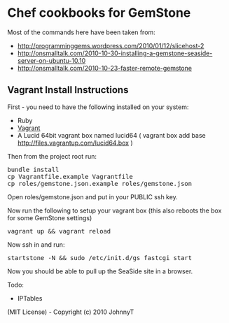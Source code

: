 # Chef cookbooks for GemStone

Most of the commands here have been taken from:

* http://programminggems.wordpress.com/2010/01/12/slicehost-2
* http://onsmalltalk.com/2010-10-30-installing-a-gemstone-seaside-server-on-ubuntu-10.10
* http://onsmalltalk.com/2010-10-23-faster-remote-gemstone

## Vagrant Install Instructions

First - you need to have the following installed on your system:

* Ruby
* [Vagrant](http://vagrantup.com/)
* A Lucid 64bit vagrant box named lucid64 ( vagrant box add base http://files.vagrantup.com/lucid64.box )

Then from the project root run:

<pre>
bundle install
cp Vagrantfile.example Vagrantfile
cp roles/gemstone.json.example roles/gemstone.json
</pre>

Open roles/gemstone.json and put in your PUBLIC ssh key.

Now run the following to setup your vagrant box (this also reboots the box for some GemStone settings)

<pre>
vagrant up && vagrant reload
</pre>

Now ssh in and run:

<pre>
startstone -N && sudo /etc/init.d/gs_fastcgi start
</pre>

Now you should be able to pull up the SeaSide site in a browser.

Todo:

* IPTables


(MIT License) - Copyright (c) 2010 JohnnyT
